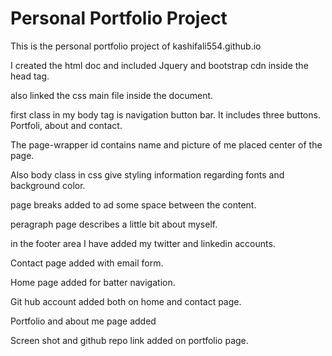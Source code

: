 # Personal Portfolio Project
This is the personal portfolio project of kashifali554.github.io

I created the html doc and included Jquery and bootstrap cdn inside the head tag.

also linked the css main file inside the document.


first class in my body tag is navigation button bar. It includes three buttons. Portfoli, about and contact.

The page-wrapper id contains name and picture of me placed center of the page. 

Also body class in css give styling information regarding fonts and background color.

page breaks added to ad some space between the content.

peragraph page describes a little bit about myself.

in the footer area I have added my twitter and linkedin accounts.


Contact page added with email form.

Home page added for batter navigation.

Git hub account added both on home and contact page.

Portfolio and about me page added

Screen shot and github repo link added on portfolio page.
